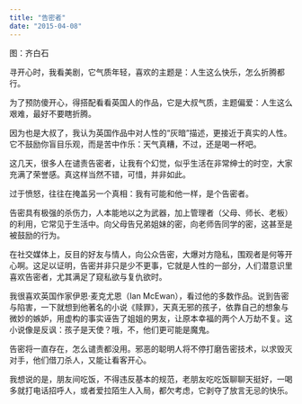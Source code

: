 ```yaml
---
title: "告密者"
date: "2015-04-08"
---
```


图：齐白石

寻开心时，我看美剧，它气质年轻，喜欢的主题是：人生这么快乐，怎么折腾都行。

为了预防傻开心，得搭配看看英国人的作品，它是大叔气质，主题偏爱：人生这么艰难，最好不要瞎折腾。

因为也是大叔了，我认为英国作品中对人性的“灰暗”描述，更接近于真实的人性。它不鼓励你盲目乐观，而是苦中作乐：天气真糟，不过，还是喝一杯吧。

这几天，很多人在谴责告密者，让我有个幻觉，似乎生活在非常绅士的时空，大家充满了荣誉感。真这样当然不错，可惜，并非如此。

过于愤怒，往往在掩盖另一个真相：我有可能和他一样，是个告密者。

告密具有极强的杀伤力，人本能地以之为武器，加上管理者（父母、师长、老板）的利用，它常见于生活中。向父母告兄弟姐妹的密，向老师告同学的密，这甚至是被鼓励的行为。

在社交媒体上，反目的好友与情人，向公众告密，大爆对方隐私，围观者是何等开心啊。这足以证明，告密并非只是少不更事，它就是人性的一部分，人们潜意识里喜欢告密者，尤其满足了窥私欲与复仇欲时。

我很喜欢英国作家伊恩·麦克尤恩（Ian McEwan），看过他的多数作品。说到告密与陷害，一下就想到他著名的小说《赎罪》，天真无邪的孩子，依靠自己的想象与微妙的嫉妒，用虚构的事实诬告了姐姐的男友，让原本幸福的两个人万劫不复。这小说像是反讽：孩子是天使？哦，不，他们更可能是魔鬼。

告密将一直存在，怎么谴责都没用。邪恶的聪明人将不停打磨告密技术，以求毁灭对手，他们借刀杀人，又能让看客开心。

我想说的是，朋友间吃饭，不得违反基本的规范，老朋友吃吃饭聊聊天挺好，一喝多就打电话招呼人，或者爱拉陌生人入局，都欠考虑，它剥夺了放言无忌的快乐。
